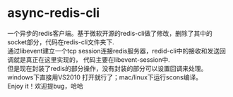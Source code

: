 # async-redis-cli
一个异步的redis客户端。基于微软开源的redis-cli做了修改，删除了其中的socket部分，代码在redis-cli文件夹下.  
通过libevent建立一个tcp session连接redis服务器，redid-cli中的接收和发送回调就是真正在这里实现的，  代码主要在libevent-session中.   
但是现在封装了redis的部分操作，没有封装的部分可以设置回调来处理。  
windows下直接用VS2010 打开就行了；mac/linux下运行scons编译。  
Enjoy it！欢迎提bug，哈哈
